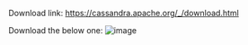 Download link: https://cassandra.apache.org/_/download.html

Download the below one:
![image](https://github.com/RakeshdotKR/cassandra/assets/70848422/a3dd3876-03a9-4b10-89da-61f9b507caaa)
